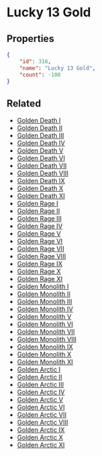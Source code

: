 # Lucky 13 Gold

<no description available>

## Properties

```json
{
    "id": 316,
    "name": "Lucky 13 Gold",
    "count": -100
}
```

## Related

- [Golden Death I](../items/8948-golden-death-i.md)
- [Golden Death II](../items/8949-golden-death-ii.md)
- [Golden Death III](../items/8950-golden-death-iii.md)
- [Golden Death IV](../items/8951-golden-death-iv.md)
- [Golden Death V](../items/8952-golden-death-v.md)
- [Golden Death VI](../items/8953-golden-death-vi.md)
- [Golden Death VII](../items/8954-golden-death-vii.md)
- [Golden Death VIII](../items/8955-golden-death-viii.md)
- [Golden Death IX](../items/8956-golden-death-ix.md)
- [Golden Death X](../items/8957-golden-death-x.md)
- [Golden Death XI](../items/8958-golden-death-xi.md)
- [Golden Rage I](../items/8970-golden-rage-i.md)
- [Golden Rage II](../items/8971-golden-rage-ii.md)
- [Golden Rage III](../items/8972-golden-rage-iii.md)
- [Golden Rage IV](../items/8973-golden-rage-iv.md)
- [Golden Rage V](../items/8974-golden-rage-v.md)
- [Golden Rage VI](../items/8975-golden-rage-vi.md)
- [Golden Rage VII](../items/8976-golden-rage-vii.md)
- [Golden Rage VIII](../items/8977-golden-rage-viii.md)
- [Golden Rage IX](../items/8978-golden-rage-ix.md)
- [Golden Rage X](../items/8979-golden-rage-x.md)
- [Golden Rage XI](../items/8980-golden-rage-xi.md)
- [Golden Monolith I](../items/8992-golden-monolith-i.md)
- [Golden Monolith II](../items/8993-golden-monolith-ii.md)
- [Golden Monolith III](../items/8994-golden-monolith-iii.md)
- [Golden Monolith IV](../items/8995-golden-monolith-iv.md)
- [Golden Monolith V](../items/8996-golden-monolith-v.md)
- [Golden Monolith VI](../items/8997-golden-monolith-vi.md)
- [Golden Monolith VII](../items/8998-golden-monolith-vii.md)
- [Golden Monolith VIII](../items/8999-golden-monolith-viii.md)
- [Golden Monolith IX](../items/9000-golden-monolith-ix.md)
- [Golden Monolith X](../items/9001-golden-monolith-x.md)
- [Golden Monolith XI](../items/9002-golden-monolith-xi.md)
- [Golden Arctic I](../items/9014-golden-arctic-i.md)
- [Golden Arctic II](../items/9015-golden-arctic-ii.md)
- [Golden Arctic III](../items/9016-golden-arctic-iii.md)
- [Golden Arctic IV](../items/9017-golden-arctic-iv.md)
- [Golden Arctic V](../items/9018-golden-arctic-v.md)
- [Golden Arctic VI](../items/9019-golden-arctic-vi.md)
- [Golden Arctic VII](../items/9020-golden-arctic-vii.md)
- [Golden Arctic VIII](../items/9021-golden-arctic-viii.md)
- [Golden Arctic IX](../items/9022-golden-arctic-ix.md)
- [Golden Arctic X](../items/9023-golden-arctic-x.md)
- [Golden Arctic XI](../items/9024-golden-arctic-xi.md)


